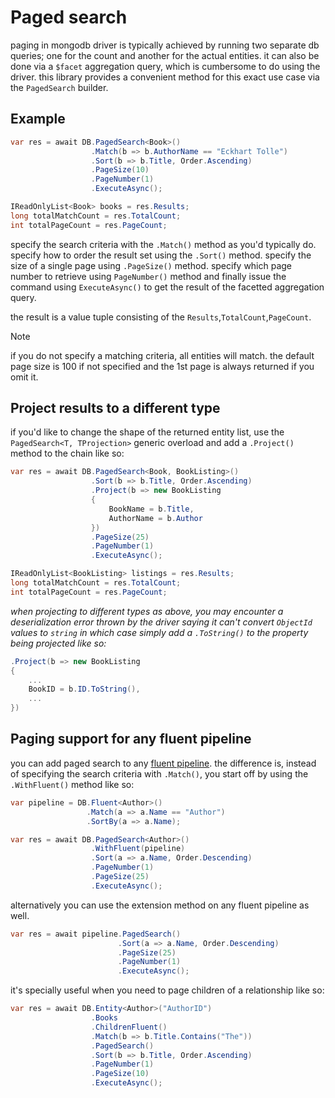 # Paged search
paging in mongodb driver is typically achieved by running two separate db queries; one for the count and another for the actual entities. it can also be done via a `$facet` aggregation query, which is cumbersome to do using the driver. this library provides a convenient method for this exact use case via the `PagedSearch` builder.

## Example

```csharp
var res = await DB.PagedSearch<Book>()
                  .Match(b => b.AuthorName == "Eckhart Tolle")
                  .Sort(b => b.Title, Order.Ascending)
                  .PageSize(10)
                  .PageNumber(1)
                  .ExecuteAsync();

IReadOnlyList<Book> books = res.Results;
long totalMatchCount = res.TotalCount;
int totalPageCount = res.PageCount;                  
```

specify the search criteria with the `.Match()` method as you'd typically do. specify how to order the result set using the `.Sort()` method. specify the size of a single page using `.PageSize()` method. specify which page number to retrieve using `PageNumber()` method and finally issue the command using `ExecuteAsync()` to get the result of the facetted aggregation query.

the result is a value tuple consisting of the `Results`,`TotalCount`,`PageCount`.

> [!note] 
> if you do not specify a matching criteria, all entities will match. the default page size is 100 if not specified and the 1st page is always returned if you omit it.


## Project results to a different type
if you'd like to change the shape of the returned entity list, use the `PagedSearch<T, TProjection>` generic overload and add a `.Project()` method to the chain like so:
```csharp
var res = await DB.PagedSearch<Book, BookListing>()
                  .Sort(b => b.Title, Order.Ascending)
                  .Project(b => new BookListing
                  {
                      BookName = b.Title,
                      AuthorName = b.Author
                  })
                  .PageSize(25)
                  .PageNumber(1)
                  .ExecuteAsync();

IReadOnlyList<BookListing> listings = res.Results;
long totalMatchCount = res.TotalCount;
int totalPageCount = res.PageCount;                     
```

*when projecting to different types as above, you may encounter a deserialization error thrown by the driver saying it can't convert `ObjectId` values to `string` in which case simply add a `.ToString()` to the property being projected like so:*

```csharp
.Project(b => new BookListing
{
    ...
    BookID = b.ID.ToString(),
    ...
})
```

## Paging support for any fluent pipeline

you can add paged search to any [fluent pipeline](Queries-Pipelines.md). the difference is, instead of specifying the search criteria with `.Match()`, you start off by using the `.WithFluent()` method like so:

```csharp
var pipeline = DB.Fluent<Author>()
                 .Match(a => a.Name == "Author")
                 .SortBy(a => a.Name);

var res = await DB.PagedSearch<Author>()
                  .WithFluent(pipeline)
                  .Sort(a => a.Name, Order.Descending)
                  .PageNumber(1)
                  .PageSize(25)
                  .ExecuteAsync();
```

alternatively you can use the extension method on any fluent pipeline as well.
```csharp
var res = await pipeline.PagedSearch()
                        .Sort(a => a.Name, Order.Descending)
                        .PageSize(25)
                        .PageNumber(1)
                        .ExecuteAsync();
```

it's specially useful when you need to page children of a relationship like so:
```csharp
var res = await DB.Entity<Author>("AuthorID")
                  .Books
                  .ChildrenFluent()
                  .Match(b => b.Title.Contains("The"))
                  .PagedSearch()
                  .Sort(b => b.Title, Order.Ascending)
                  .PageNumber(1)
                  .PageSize(10)
                  .ExecuteAsync();
```